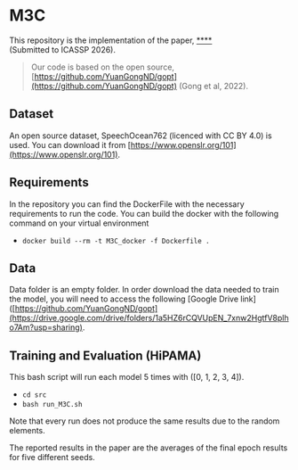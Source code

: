 # M3C

This repository is the implementation of the paper, [****](https://ieeexplore.ieee.org/document/10095733/) (Submitted to ICASSP 2026).

> Our code is based on the open source, [https://github.com/YuanGongND/gopt](https://github.com/YuanGongND/gopt) (Gong et al, 2022).

## Dataset

An open source dataset, SpeechOcean762 (licenced with CC BY 4.0) is used. You can download it from [https://www.openslr.org/101](https://www.openslr.org/101).

## Requirements

In the repository you can find the DockerFile with the necessary requirements to run the code.
You can build the docker with the following command on your virtual environment

- `docker build --rm -t M3C_docker -f Dockerfile .`

## Data

Data folder is an empty folder. In order download the data needed to train the model, you will need to access the following [Google Drive link]([https://github.com/YuanGongND/gopt](https://drive.google.com/drive/folders/1a5HZ6rCQVUpEN_7xnw2HgtfV8plho7Am?usp=sharing).

## Training and Evaluation (HiPAMA)
This bash script will run each model 5 times with ([0, 1, 2, 3, 4]).
- `cd src`
- `bash run_M3C.sh`

Note that every run does not produce the same results due to the random elements.

The reported results in the paper are the averages of the final epoch results for five different seeds.
